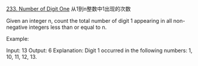 
[233. Number of Digit One](https://leetcode.com/problems/number-of-digit-one/)
从1到n整数中1出现的次数


Given an integer n, count the total number of digit 1 appearing in all non-negative integers less than or equal to n.

Example:

Input: 13
Output: 6 
Explanation: Digit 1 occurred in the following numbers: 1, 10, 11, 12, 13.
